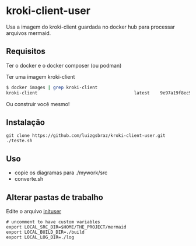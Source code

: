 # kroki-client-user

Usa a imagem do kroki-client guardada no docker hub para processar arquivos mermaid.

## Requisitos

Ter o docker e o docker composer (ou podman)

Ter uma imagem kroki-client

```bash
$ docker images | grep kroki-client
kroki-client                                     latest    9e97a19f8ec9   8 days ago      13.1MB
```

Ou construir você mesmo!

## Instalação

```
git clone https://github.com/luizgsbraz/kroki-client-user.git
./teste.sh
```

## Uso

* copie os diagramas para ./mywork/src
* converte.sh

## Alterar pastas de trabalho

Edite o arquivo [inituser](inituser)  

```
# uncomment to have custom variables
export LOCAL_SRC_DIR=$HOME/THE_PROJECT/mermaid
export LOCAL_BUILD_DIR=./build
export LOCAL_LOG_DIR=./log
```
